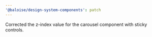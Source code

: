 ```yaml
---
'@baloise/design-system-components': patch
---
```


Corrected the z-index value for the carousel component with sticky controls.
